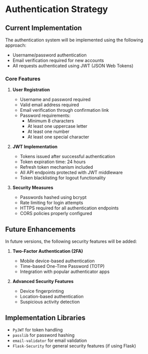# Authentication Strategy

## Current Implementation

The authentication system will be implemented using the following approach:

- Username/password authentication
- Email verification required for new accounts
- All requests authenticated using JWT (JSON Web Tokens)

### Core Features

1. **User Registration**
   - Username and password required
   - Valid email address required
   - Email verification through confirmation link
   - Password requirements:
     - Minimum 8 characters
     - At least one uppercase letter
     - At least one number
     - At least one special character

2. **JWT Implementation**
   - Tokens issued after successful authentication
   - Token expiration time: 24 hours
   - Refresh token mechanism included
   - All API endpoints protected with JWT middleware
   - Token blacklisting for logout functionality

3. **Security Measures**
   - Passwords hashed using bcrypt
   - Rate limiting for login attempts
   - HTTPS required for all authentication endpoints
   - CORS policies properly configured

## Future Enhancements

In future versions, the following security features will be added:

1. **Two-Factor Authentication (2FA)**
   - Mobile device-based authentication
   - Time-based One-Time Password (TOTP)
   - Integration with popular authenticator apps

2. **Advanced Security Features**
   - Device fingerprinting
   - Location-based authentication
   - Suspicious activity detection

## Implementation Libraries

- `PyJWT` for token handling
- `passlib` for password hashing
- `email-validator` for email validation
- `Flask-Security` for general security features (if using Flask)
